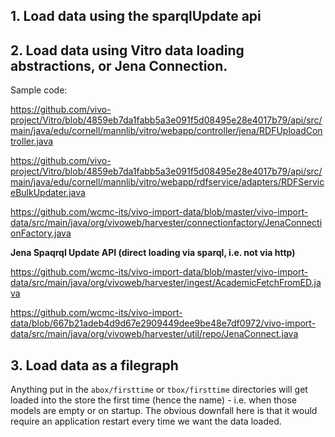 ## 1. Load data using the sparqlUpdate api

## 2. Load data using Vitro data loading abstractions, or Jena Connection.

Sample code:

https://github.com/vivo-project/Vitro/blob/4859eb7da1fabb5a3e091f5d08495e28e4017b79/api/src/main/java/edu/cornell/mannlib/vitro/webapp/controller/jena/RDFUploadController.java

https://github.com/vivo-project/Vitro/blob/4859eb7da1fabb5a3e091f5d08495e28e4017b79/api/src/main/java/edu/cornell/mannlib/vitro/webapp/rdfservice/adapters/RDFServiceBulkUpdater.java

https://github.com/wcmc-its/vivo-import-data/blob/master/vivo-import-data/src/main/java/org/vivoweb/harvester/connectionfactory/JenaConnectionFactory.java

**Jena Spaqrql Update API (direct loading via sparql, i.e. not via http)**

https://github.com/wcmc-its/vivo-import-data/blob/master/vivo-import-data/src/main/java/org/vivoweb/harvester/ingest/AcademicFetchFromED.java

https://github.com/wcmc-its/vivo-import-data/blob/667b21adeb4d9d67e2909449dee9be48e7df0972/vivo-import-data/src/main/java/org/vivoweb/harvester/util/repo/JenaConnect.java

## 3. Load data as a filegraph
Anything put in the `abox/firsttime` or `tbox/firsttime` directories will get loaded into the store the first time (hence the name) - i.e. when those models are empty or on startup. The obvious downfall here is that it would require an application restart every time we want the data loaded.